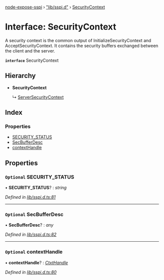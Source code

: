[node-expose-sspi](../README.md) › ["lib/sspi.d"](../modules/_lib_sspi_d_.md) › [SecurityContext](_lib_sspi_d_.securitycontext.md)

# Interface: SecurityContext

A security context is the common output of InitializeSecurityContext and AcceptSecurityContext.
It contains the security buffers exchanged between the client and the server.

**`interface`** SecurityContext

## Hierarchy

* **SecurityContext**

  ↳ [ServerSecurityContext](_lib_sspi_d_.serversecuritycontext.md)

## Index

### Properties

* [SECURITY_STATUS](_lib_sspi_d_.securitycontext.md#optional-security_status)
* [SecBufferDesc](_lib_sspi_d_.securitycontext.md#optional-secbufferdesc)
* [contextHandle](_lib_sspi_d_.securitycontext.md#optional-contexthandle)

## Properties

### `Optional` SECURITY_STATUS

• **SECURITY_STATUS**? : *string*

*Defined in [lib/sspi.d.ts:81](https://github.com/jlguenego/node-expose-sspi/blob/19d0c3f/lib/sspi.d.ts#L81)*

___

### `Optional` SecBufferDesc

• **SecBufferDesc**? : *any*

*Defined in [lib/sspi.d.ts:82](https://github.com/jlguenego/node-expose-sspi/blob/19d0c3f/lib/sspi.d.ts#L82)*

___

### `Optional` contextHandle

• **contextHandle**? : *[CtxtHandle](_lib_sspi_d_.ctxthandle.md)*

*Defined in [lib/sspi.d.ts:80](https://github.com/jlguenego/node-expose-sspi/blob/19d0c3f/lib/sspi.d.ts#L80)*

